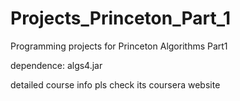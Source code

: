 # Projects_Princeton_Part_1
Programming projects for Princeton Algorithms Part1

dependence: algs4.jar

detailed course info pls check its coursera website
